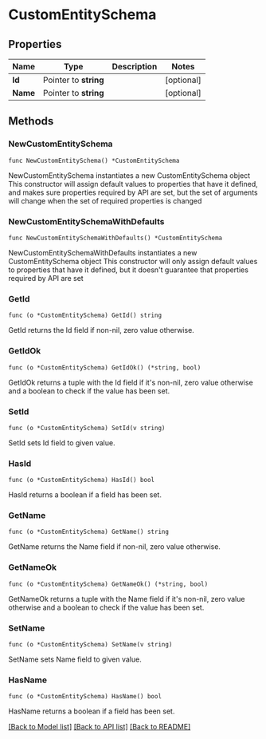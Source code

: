 # CustomEntitySchema

## Properties

Name | Type | Description | Notes
------------ | ------------- | ------------- | -------------
**Id** | Pointer to **string** |  | [optional] 
**Name** | Pointer to **string** |  | [optional] 

## Methods

### NewCustomEntitySchema

`func NewCustomEntitySchema() *CustomEntitySchema`

NewCustomEntitySchema instantiates a new CustomEntitySchema object
This constructor will assign default values to properties that have it defined,
and makes sure properties required by API are set, but the set of arguments
will change when the set of required properties is changed

### NewCustomEntitySchemaWithDefaults

`func NewCustomEntitySchemaWithDefaults() *CustomEntitySchema`

NewCustomEntitySchemaWithDefaults instantiates a new CustomEntitySchema object
This constructor will only assign default values to properties that have it defined,
but it doesn't guarantee that properties required by API are set

### GetId

`func (o *CustomEntitySchema) GetId() string`

GetId returns the Id field if non-nil, zero value otherwise.

### GetIdOk

`func (o *CustomEntitySchema) GetIdOk() (*string, bool)`

GetIdOk returns a tuple with the Id field if it's non-nil, zero value otherwise
and a boolean to check if the value has been set.

### SetId

`func (o *CustomEntitySchema) SetId(v string)`

SetId sets Id field to given value.

### HasId

`func (o *CustomEntitySchema) HasId() bool`

HasId returns a boolean if a field has been set.

### GetName

`func (o *CustomEntitySchema) GetName() string`

GetName returns the Name field if non-nil, zero value otherwise.

### GetNameOk

`func (o *CustomEntitySchema) GetNameOk() (*string, bool)`

GetNameOk returns a tuple with the Name field if it's non-nil, zero value otherwise
and a boolean to check if the value has been set.

### SetName

`func (o *CustomEntitySchema) SetName(v string)`

SetName sets Name field to given value.

### HasName

`func (o *CustomEntitySchema) HasName() bool`

HasName returns a boolean if a field has been set.


[[Back to Model list]](../README.md#documentation-for-models) [[Back to API list]](../README.md#documentation-for-api-endpoints) [[Back to README]](../README.md)


